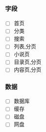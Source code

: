 <span  style="font-family: Simsun,serif; font-size: 17px; ">


### 字段

- [ ] 首页
- [ ] 分类
- [ ] 搜索
- [ ] 列表,分页
- [ ] 小说页
- [ ] 目录页,分页
- [ ] 内容页,分页

### 数据

- [ ] 数据库
- [ ] 缓存
- [ ] 磁盘
- [ ] 网盘

</span>